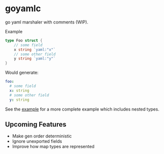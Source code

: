 # goyamlc

go yaml marshaler with comments (WIP).

Example

```go
type Foo struct {
    // some field
    x string `yaml:"x"`
    // some other field
    y string `yaml:"y"`
}
```

Would generate:

```yaml
foo:
  # some field
  x: string
  # some other field
  y: string
```

See the [example](./test/data/generated.yaml) for a more complete example which includes nested types.


## Upcoming Features

- Make gen order deterministic
- Ignore unexported fields
- Improve how map types are represented
